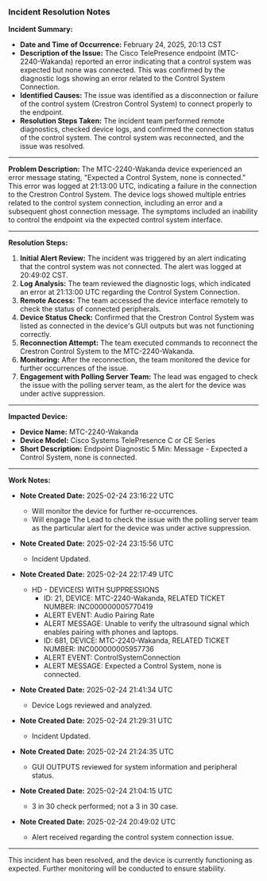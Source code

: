 ### Incident Resolution Notes

**Incident Summary:**
- **Date and Time of Occurrence:** February 24, 2025, 20:13 CST
- **Description of the Issue:** The Cisco TelePresence endpoint (MTC-2240-Wakanda) reported an error indicating that a control system was expected but none was connected. This was confirmed by the diagnostic logs showing an error related to the Control System Connection.
- **Identified Causes:** The issue was identified as a disconnection or failure of the control system (Crestron Control System) to connect properly to the endpoint.
- **Resolution Steps Taken:** The incident team performed remote diagnostics, checked device logs, and confirmed the connection status of the control system. The control system was reconnected, and the issue was resolved.

---

**Problem Description:**
The MTC-2240-Wakanda device experienced an error message stating, "Expected a Control System, none is connected." This error was logged at 21:13:00 UTC, indicating a failure in the connection to the Crestron Control System. The device logs showed multiple entries related to the control system connection, including an error and a subsequent ghost connection message. The symptoms included an inability to control the endpoint via the expected control system interface.

---

**Resolution Steps:**
1. **Initial Alert Review:** The incident was triggered by an alert indicating that the control system was not connected. The alert was logged at 20:49:02 CST.
2. **Log Analysis:** The team reviewed the diagnostic logs, which indicated an error at 21:13:00 UTC regarding the Control System Connection.
3. **Remote Access:** The team accessed the device interface remotely to check the status of connected peripherals.
4. **Device Status Check:** Confirmed that the Crestron Control System was listed as connected in the device's GUI outputs but was not functioning correctly.
5. **Reconnection Attempt:** The team executed commands to reconnect the Crestron Control System to the MTC-2240-Wakanda.
6. **Monitoring:** After the reconnection, the team monitored the device for further occurrences of the issue.
7. **Engagement with Polling Server Team:** The lead was engaged to check the issue with the polling server team, as the alert for the device was under active suppression.

---

**Impacted Device:**
- **Device Name:** MTC-2240-Wakanda
- **Device Model:** Cisco Systems TelePresence C or CE Series
- **Short Description:** Endpoint Diagnostic 5 Min: Message - Expected a Control System, none is connected.

---

**Work Notes:**
- **Note Created Date:** 2025-02-24 23:16:22 UTC
  - Will monitor the device for further re-occurrences.
  - Will engage The Lead to check the issue with the polling server team as the particular alert for the device was under active suppression.
  
- **Note Created Date:** 2025-02-24 23:15:56 UTC
  - Incident Updated.
  
- **Note Created Date:** 2025-02-24 22:17:49 UTC
  - HD - DEVICE(S) WITH SUPPRESSIONS
    - ID: 21, DEVICE: MTC-2240-Wakanda, RELATED TICKET NUMBER: INC000000005770419
    - ALERT EVENT: Audio Pairing Rate
    - ALERT MESSAGE: Unable to verify the ultrasound signal which enables pairing with phones and laptops.
    - ID: 681, DEVICE: MTC-2240-Wakanda, RELATED TICKET NUMBER: INC000000005957736
    - ALERT EVENT: ControlSystemConnection
    - ALERT MESSAGE: Expected a Control System, none is connected.
  
- **Note Created Date:** 2025-02-24 21:41:34 UTC
  - Device Logs reviewed and analyzed.
  
- **Note Created Date:** 2025-02-24 21:29:31 UTC
  - Incident Updated.
  
- **Note Created Date:** 2025-02-24 21:24:35 UTC
  - GUI OUTPUTS reviewed for system information and peripheral status.
  
- **Note Created Date:** 2025-02-24 21:04:15 UTC
  - 3 in 30 check performed; not a 3 in 30 case.
  
- **Note Created Date:** 2025-02-24 20:49:02 UTC
  - Alert received regarding the control system connection issue.

---

This incident has been resolved, and the device is currently functioning as expected. Further monitoring will be conducted to ensure stability.